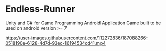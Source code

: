 # Endless-Runner
Unity and C# for Game Programming 
Android Application Game built to be used on android version >= 7

https://user-images.githubusercontent.com/112272836/187088266-0518190e-6128-4d7d-93ec-16194534cd41.mp4

